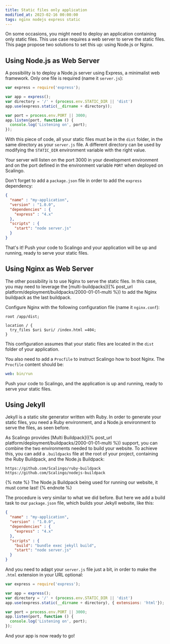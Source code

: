 ```yaml
---
title: Static files only application
modified_at: 2023-02-16 00:00:00
tags: nginx nodejs express static
---
```


On some occasions, you might need to deploy an application containing only static files. This use case requires a web server to serve the static files. This page propose two solutions to set this up: using Node.js or Nginx.

## Using Node.js as Web Server

A possibility is to deploy a Node.js server using Express, a minimalist web framework. Only one file is required (name it `server.js`):

```js
var express = require('express');

var app = express();
var directory = '/' + (process.env.STATIC_DIR || 'dist')
app.use(express.static(__dirname + directory));

var port = process.env.PORT || 3000;
app.listen(port, function () {
  console.log('Listening on', port);
});
```

With this piece of code, all your static files must be in the `dist` folder, in the same directory
as your `server.js` file. A different directory can be used by modifying the `STATIC_DIR` environment
variable with the right value.

Your server will listen on the port 3000 in your development environment and on the port defined in
the environment variable `PORT` when deployed on Scalingo.

Don't forget to add a `package.json` file in order to add the `express` dependency:

```json
{
  "name" : "my-application",
  "version" : "1.0.0",
  "dependencies" : {
    "express" : "4.x"
  },
  "scripts" : {
    "start": "node server.js"
  }
}
```

That's it! Push your code to Scalingo and your application will be up and
running, ready to serve your static files.

## Using Nginx as Web Server

The other possibility is to use Nginx to serve the static files. In this case, you may need to leverage the [multi-buildpacks]({% post_url platform/deployment/buildpacks/2000-01-01-multi %}) to add the Nginx buildpack as the last buildpack.

Configure Nginx with the following configuration file (name it `nginx.conf`):

```nginx
root /app/dist;

location / {
  try_files $uri $uri/ /index.html =404;
}
```

This configuration assumes that your static files are located in the `dist` folder of your application.

You also need to add a `Procfile` to instruct Scalingo how to boot Nginx. The `Procfile` content should be:

```yaml
web: bin/run
```

Push your code to Scalingo, and the application is up and running, ready to serve your static files.

## Using Jekyll

Jekyll is a static site generator written with Ruby. In order to generate your static files, you need a Ruby
environment, and a Node.js environment to serve the files, as seen before.

As Scalingo provides [Multi Buildpack]({% post_url platform/deployment/buildpacks/2000-01-01-multi %}) support, you can
combine the two environments needed to build your website. To achieve this, you can add a `.buildpacks` file at the root
of your project, containing the Ruby Buildpack, and the Node.js Buildpack:

```
https://github.com/Scalingo/ruby-buildpack
https://github.com/Scalingo/nodejs-buildpack
```

{% note %}
  The Node.js Buildpack being used for running our website, it must come last!
{% endnote %}

The procedure is very similar to what we did before. But here we add a build task to our `package.json` file,
which builds your Jekyll website, like this:

```json
{
  "name" : "my-application",
  "version" : "1.0.0",
  "dependencies" : {
    "express" : "4.x"
  },
  "scripts" : {
    "build": "bundle exec jekyll build",
    "start": "node server.js"
  }
}
```

And you need to adapt your `server.js` file just a bit, in order to make the `.html` extension in your URL optional:

```js
var express = require('express');

var app = express();
var directory = '/' + (process.env.STATIC_DIR || 'dist')
app.use(express.static(__dirname + directory), { extensions: 'html'});

var port = process.env.PORT || 3000;
app.listen(port, function () {
  console.log('Listening on', port);
});
```

And your app is now ready to go!

